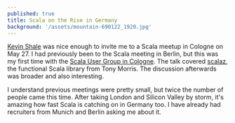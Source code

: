 ```yaml
---
published: true
title: Scala on the Rise in Germany
background: '/assets/mountain-690122_1920.jpg'
---
```

[Kevin Shale](https://www.linkedin.com/in/kevin-shale-652a0060/?locale=en_US) was nice enough to invite me to a Scala meetup in Cologne on May 27. I had previously been to the Scala meeting in Berlin, but this was my first time with the [Scala User Group in Cologne](https://www.xing.com/communities/groups/scala-user-group-koeln-bonn-1035441). The talk covered [scalaz](https://typelevel.org/projects/scalaz/), the functional Scala library from Tony Morris. The discussion afterwards was broader and also interesting.

I understand previous meetings were pretty small, but twice the number of people came this time. After taking London and Silicon Valley by storm, it's amazing how fast Scala is catching on in Germany too. I have already had recruiters from Munich and Berlin asking me about it.
